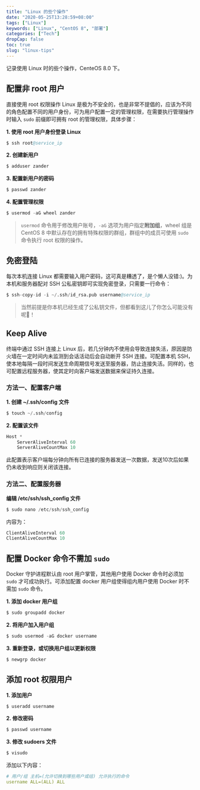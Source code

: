 ```yaml
---
title: "Linux 的些个操作"
date: "2020-05-25T13:28:59+08:00"
tags: ["Linux"]
keywords: ["Linux", "CentOS 8", "部署"]
categories: ["Tech"]
dropCap: false
toc: true
slug: "linux-tips"
---
```


记录使用 Linux 时的些个操作，CenteOS 8.0 下。

## 配置非 root 用户
直接使用 root 权限操作 Linux 是极为不安全的，也是非常不提倡的，应该为不同的角色配置不同的用户身份，可为用户配置一定的管理权限，在需要执行管理操作时输入 `sudo` 前缀即可拥有 root 的管理权限，具体步骤：

**1. 使用 root 用户身份登录 Linux**

```s
$ ssh root@service_ip
```

**2. 创建新用户**

```s
$ adduser zander
```

**3. 配置新用户的密码**

```s
$ passwd zander
```

**4. 配置管理权限**

```s
$ usermod -aG wheel zander
```

> `usermod` 命令用于修改用户账号，`-aG` 选项为用户指定**附加组**，wheel 组是 CentOS 8 中默认存在的拥有特殊权限的群组，群组中的成员可使用 `sudo` 命令执行 root 权限的操作。

## 免密登陆
每次本机连接 Linux 都需要输入用户密码，这可真是糟透了，是个懒人没错:)。为本机和服务器配对 SSH 公私密钥即可实现免密登录，只需要一行命令：

```s
$ ssh-copy-id -i ~/.ssh/id_rsa.pub username@service_ip
```

> 当然前提是你本机已经生成了公私钥文件，但都看到这儿了你怎么可能没有呢🤨！

## Keep Alive
终端中通过 SSH 连接上 Linux 后，若几分钟内不使用会导致连接失活，原因是防火墙在一定时间内未监测到会话活动后会自动断开 SSH 连接。可配置本机 SSH，使本地每隔一段时间发送生命周期信号发送至服务器，防止连接失活。同样的，也可配置远程服务器，使其定时向客户端发送数据来保证持久连接。

### 方法一、配置客户端
**1. 创建 ~/.ssh/config 文件**

```s
$ touch ~/.ssh/config
```

**2. 配置该文件**

```py
Host *
    ServerAliveInterval 60
    ServerAliveCountMax 10
```

此配置表示客户端每分钟向所有已连接的服务器发送一次数据，发送10次后如果仍未收到响应则关闭该连接。

### 方法二、配置服务器
**编辑 /etc/ssh/ssh_config 文件**

```s
$ sudo nano /etc/ssh/ssh_config
```

内容为：

```py
ClientAliveInterval 60
ClientAliveCountMax 10
```
## 配置 Docker 命令不需加 `sudo`
Docker 守护进程默认由 root 用户掌管，其他用户使用 Docker 命令时必须加 `sudo` 才可成功执行。可添加配置 docker 用户组使得组内用户使用 Docker 时不需加 `sudo` 命令。

**1. 添加 docker 用户组**

```s
$ sudo groupadd docker
```

**2. 将用户加入用户组**

```s
$ sudo usermod -aG docker username
```

**3. 重新登录，或切换用户组以更新权限**

```s
$ newgrp docker
```

## 添加 root 权限用户

**1. 添加用户**

```s
$ useradd username
```

**2. 修改密码**

```s
$ passwd username
```

**3. 修改 sudoers 文件**

```s
$ visudo
```

添加以下内容：

```yml
# 用户/组 主机=(允许切换到哪些用户或组) 允许执行的命令
username ALL=(ALL) ALL
```
